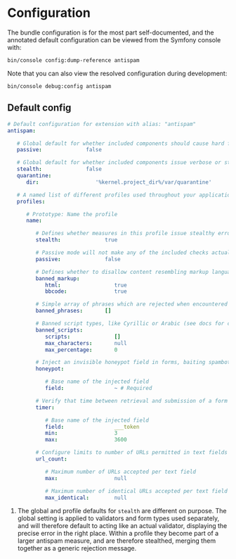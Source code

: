 # Configuration

The bundle configuration is for the most part self-documented, and the annotated default configuration can be viewed
from the Symfony console with:
```shell
bin/console config:dump-reference antispam
```

Note that you can also view the resolved configuration during development:
```shell
bin/console debug:config antispam
```

## Default config

```yaml
# Default configuration for extension with alias: "antispam"
antispam:

   # Global default for whether included components should cause hard failures
   passive:              false

   # Global default for whether included components issue verbose or stealthy error messages
   stealth:              false
   quarantine:
      dir:                  '%kernel.project_dir%/var/quarantine'

   # A named list of different profiles used throughout your application
   profiles:

      # Prototype: Name the profile
      name:

         # Defines whether measures in this profile issue stealthy error messages
         stealth:              true

         # Passive mode will not make any of the included checks actually fail validation, they will still be logged
         passive:              false

         # Defines whether to disallow content resembling markup languages like HTML and BBCode
         banned_markup:
            html:                 true
            bbcode:               true

         # Simple array of phrases which are rejected when encountered in a submitted text field
         banned_phrases:       []

         # Banned script types, like Cyrillic or Arabic (see docs for commonly used ISO 15924 names)
         banned_scripts:
            scripts:              []
            max_characters:       null
            max_percentage:       0

         # Inject an invisible honeypot field in forms, baiting spambots to fill it in
         honeypot:

            # Base name of the injected field
            field:                ~ # Required

         # Verify that time between retrieval and submission of a form is within human boundaries
         timer:

            # Base name of the injected field
            field:                ___token
            min:                  3
            max:                  3600

         # Configure limits to number of URLs permitted in text fields
         url_count:

            # Maximum number of URLs accepted per text field
            max:                  null

            # Maximum number of identical URLs accepted per text field
            max_identical:        null
```

1. The global and profile defaults for `stealth` are different on purpose. The global setting is applied to validators
   and form types used separately, and will therefore default to acting like an actual validator, displaying the precise
   error in the right place. Within a profile they become part of a larger antispam measure, and are therefore stealthed,
   merging them together as a generic rejection message.

